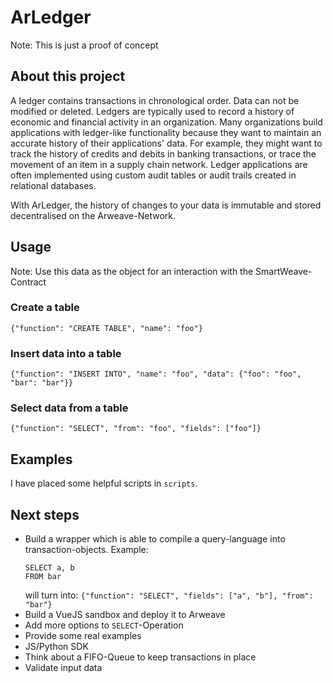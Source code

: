 # ArLedger
Note: This is just a proof of concept
## About this project
A ledger contains transactions in chronological order. Data can not be modified or deleted.
 Ledgers are typically used to record a history of economic and financial activity in an organization. 
Many organizations build applications with ledger-like functionality because they want to maintain an accurate history 
of their applications' data. For example, they might want to track the history of credits and debits in banking 
transactions, or trace the movement of an item in a supply chain network. 
Ledger applications are often implemented using custom audit tables or audit trails created in relational databases.

With ArLedger, the history of changes to your data is immutable and stored decentralised on the Arweave-Network. 
## Usage
Note: Use this data as the object for an interaction with the SmartWeave-Contract
### Create a table
`{"function": "CREATE TABLE", "name": "foo"}`
### Insert data into a table
`{"function": "INSERT INTO", "name": "foo", "data": {"foo": "foo", "bar": "bar"}}`
### Select data from a table
`{"function": "SELECT", "from": "foo", "fields": ["foo"]}`
## Examples
I have placed some helpful scripts in `scripts`.

## Next steps
*   Build a wrapper which is able to compile a query-language into transaction-objects. Example:
    ```
    SELECT a, b
    FROM bar
    ```
    will turn into:
    `{"function": "SELECT", "fields": ["a", "b"], "from": "bar"}`
*   Build a VueJS sandbox and deploy it to Arweave
*   Add more options to `SELECT`-Operation
*   Provide some real examples
*   JS/Python SDK
*   Think about a FIFO-Queue to keep transactions in place
*   Validate input data